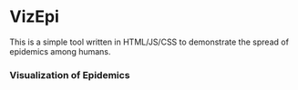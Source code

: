 # VizEpi
This is a simple tool written in HTML/JS/CSS to demonstrate the spread of epidemics among humans.

### Visualization of Epidemics
